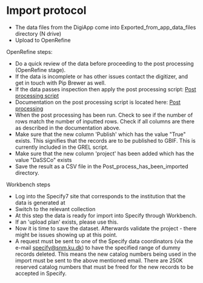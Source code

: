# Import protocol

- The data files from the DigiApp come into Exported_from_app_data_files directory (N drive)
- Upload to OpenRefine 

OpenRefine steps: 
- Do a quick review of the data before proceeding to the post processing (OpenRefine stage). 
- If the data is incomplete or has other issues contact the digitizer, and get in touch with Pip Brewer as well.
- If the data passes inspection then apply the post processing script: [Post processing script](https://github.com/NHMDenmark/Mass-Digitizer/blob/main/OpenRefine/post_processing.json)
- Documentation on the post processing script is located here: [Post processing](https://github.com/NHMDenmark/Mass-Digitizer/blob/main/documentation/Postprocessing_openRefine_documentation.md)
- When the post processing has been run. Check to see if the number of rows match the number of inputted rows. Check if all columns are there as described in the documentation above.  
- Make sure that the new column 'Publish' which has the value "True" exists. This signifies that the records are to be published to GBIF. This is currently included in the GREL script.
- Make sure that the new column 'project' has been added which has the value "DaSSCo" exists
- Save the result as a CSV file in the Post_process_has_been_imported directory.

Workbench steps
- Log into the Specify7 site that corresponds to the institution that the data is generated at 
- Switch to the relevant collection 
- At this step the data is ready for import into Specify through Workbench.
- If an 'upload plan' exists, please use this.
- Now it is time to save the dataset. Afterwards validate the project - there might be issues showing up at this point.  
- A request must be sent to one of the Specify data coordinators (via the e-mail specify@snm.ku.dk) to have the specified range of dummy records deleted. This means the new catalog numbers being used in the import must be sent to the above mentioned email. There are 250K reserved catalog numbers that must be freed for the new records to be accepted in Specify.




